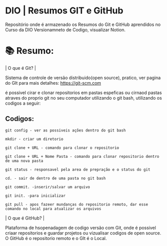 # DIO | Resumos GIT e GitHub

Repositório onde é armazenado os Resumos do Git e GitHub aprendidos no Curso da DIO Versionamneto de Codigo, visualizar Notion.

# 📚 Resumo:

| O que é Git? |

Sistema de controle de versão distribuido(open source), pratico, ver pagina do GIt para mais detalhes: https://git-scm.com

é possivel cirar e clonar repositorios em pastas espeficas ou cirnaod pastas atraves do proprio git no seu computador utilizando o git bash, utilizando os codigos a seguir:

## Codigos:

```
git config - ver as possiveis ações dentro do git bash
```

```
mkdir - criar um diretorio
```

```
git clone + URL - comando para clonar o repositorio
```

```
git clone + URL + Nome Pasta - comando para clonar repositorio dentro de uma nova pasta
```

```
git status - responsavel pela area de prepração e o status do git
```
```
cd. - sair de dentro de uma pasta no git bash
```
```
git commit. -inserir/salvar um arquivo 
```
```
git init. -para inicializar 
```
```
git pull - apos fazeer mundanças do repositorio remoto, dar esse comando no local para atualizar os arquivos
```

| O que é GitHub? |

Plataforma de hsopenadagem de codigo versão com Git, onde é possivel criaar repositorios e guardar projetos ou vizualisar codigos de open source. O GitHub é o repositorio remoto e o GIt é o Local.
